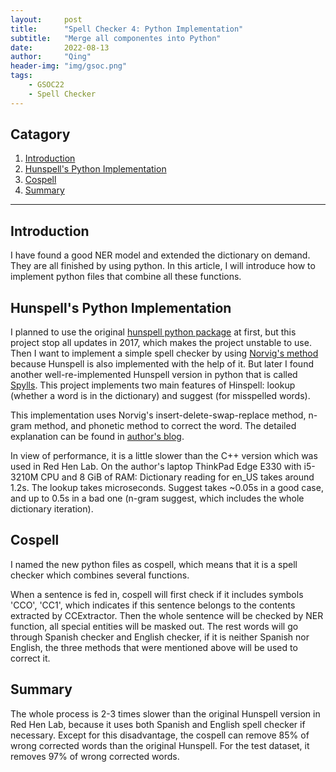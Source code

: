 ```yaml
---
layout:     post
title:      "Spell Checker 4: Python Implementation"
subtitle:   "Merge all componentes into Python"
date:       2022-08-13
author:     "Qing"
header-img: "img/gsoc.png"
tags:
    - GSOC22
    - Spell Checker
---
```




## Catagory

1. [Introduction](#introduction)
2. [Hunspell's Python Implementation](#implementation)
3. [Cospell](#cospell)
4. [Summary](#summary)

---

## Introduction

I have found a good NER model and extended the dictionary on demand. They are all finished by using python. In this article, I will introduce how to implement python files that combine all these functions.



## Hunspell's Python Implementation

I planned to use the original [hunspell python package](https://pypi.org/project/hunspell/) at first, but this project stop all updates in 2017, which makes the project unstable to use. Then I want to implement a simple spell checker by using [Norvig's method](https://norvig.com/spell-correct.html) because Hunspell is also implemented with the help of it.  But later I found another well-re-implemented Hunspell version in python that is called [Spylls](https://github.com/zverok/spylls). This project implements two main features of Hinspell: lookup (whether a word is in the dictionary) and suggest (for misspelled words).
 
This implementation uses Norvig's insert-delete-swap-replace method, n-gram method, and phonetic method to correct the word. The detailed explanation can be found in [author's blog](https://zverok.space/blog/).

In view of performance, it is a little slower than the C++ version which was used in Red Hen Lab. On the author's laptop ThinkPad Edge E330 with i5-3210M CPU and 8 GiB of RAM: Dictionary reading for en_US takes around 1.2s. The lookup takes microseconds. Suggest takes ~0.05s in a good case, and up to 0.5s in a bad one (n-gram suggest, which includes the whole dictionary iteration).


## Cospell

I named the new python files as cospell, which means that it is a spell checker which combines several functions.

When a sentence is fed in, cospell will first check if it includes symbols 'CCO', 'CC1', which indicates if this sentence belongs to the contents extracted by CCExtractor. Then the whole sentence will be checked by NER function, all special entities will be masked out. The rest words will go through Spanish checker and English checker, if it is neither Spanish nor English, the three methods that were mentioned above will be used to correct it.



## Summary
The whole process is 2-3 times slower than the original Hunspell version in Red Hen Lab, because it uses both Spanish and English spell checker if necessary. Except for this disadvantage, the cospell can remove 85% of wrong corrected words than the original Hunspell. For the test dataset, it removes 97% of wrong corrected words.